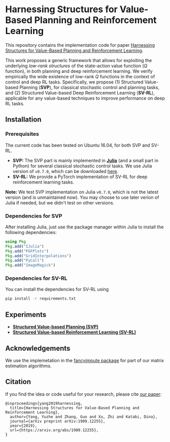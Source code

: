 # Harnessing Structures for Value-Based Planning and Reinforcement Learning

This repository contains the implementation code for paper [Harnessing Structures for Value-Based Planning and Reinforcement Learning](https://arxiv.org/abs/1909.12255).

This work proposes a generic framework that allows for exploiting the underlying _low-rank structures_ of the state-action value function (_Q_ function), in both planning and deep reinforcement learning.
We verify empirically the wide existence of low-rank _Q_ functions in the context of control and deep RL tasks.
Specifically, we propose (1) Structured Value-based Planning (__SVP__), for classical stochastic control and planning tasks, and (2) Structured Value-based Deep Reinforcement Learning (__SV-RL__), applicable for any value-based techniques to improve performance on deep RL tasks.


## Installation

### Prerequisites
The current code has been tested on Ubuntu 16.04, for both SVP and SV-RL.

- __SVP:__ The SVP part is mainly implemented in [__Julia__](https://julialang.org/) (and a small part in Python) for several classical stochastic control tasks. We use Julia version of `v0.7.0`, which can be downloaded [here](https://julialang.org/downloads/oldreleases.html).
- __SV-RL:__ We provide a PyTorch implementation of SV-RL for deep reinforcement learning tasks.

**Note:** We test SVP implementation on Julia `v0.7.0`, which is not the latest version (and is unmaintained now). You may choose to use later verion of Julia if needed, but we didn't test on other versions.

### Dependencies for SVP
After installing Julia, just use the package manager within Julia to install the following dependencies:
```julia
using Pkg
Pkg.add("IJulia")
Pkg.add("PGFPlots")
Pkg.add("GridInterpolations")
Pkg.add("PyCall")
Pkg.add("ImageMagick")
```

### Dependencies for SV-RL
You can install the dependencies for SV-RL using
```bash
pip install -r requirements.txt
```


## Experiments
- __[Structured Value-based Planning (SVP)](https://github.com/YyzHarry/SV-RL/tree/master/svp)__
- __[Structured Value-based Reinforcement Learning (SV-RL)](https://github.com/YyzHarry/SV-RL/tree/master/sv_rl)__


## Acknowledgements
We use the implemetation in the [fancyimpute package](https://github.com/iskandr/fancyimpute) for part of our matrix estimation algorithms.


## Citation
If you find the idea or code useful for your research, please cite [our paper](https://arxiv.org/abs/1909.12255):
```
@inproceedings{yang2019harnessing,
  title={Harnessing Structures for Value-Based Planning and Reinforcement Learning},
  author={Yang, Yuzhe and Zhang, Guo and Xu, Zhi and Katabi, Dina},
  journal={arXiv preprint arXiv:1909.12255},
  year={2019},
  url={https://arxiv.org/abs/1909.12255},
}
```

